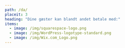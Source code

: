 ```yaml
---
path: /da/
placeit: 3
heading: "Dine gæster kan blandt andet betale med:"
items:
  - image: /img/squarespace-logo.png
  - image: /img/WordPress-logotype-standard.png
  - image: /img/Wix.com_Logo.png
---
```

